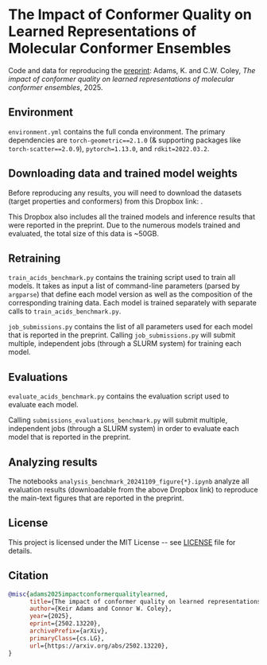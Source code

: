 # The Impact of Conformer Quality on Learned Representations of Molecular Conformer Ensembles
Code and data for reproducing the [preprint](https://arxiv.org/abs/2502.13220): Adams, K. and C.W. Coley, *The impact of conformer quality on learned representations of molecular conformer ensembles*, 2025.

## Environment
`environment.yml` contains the full conda environment. The primary dependencies are `torch-geometric==2.1.0` (& supporting packages like `torch-scatter==2.0.9`), `pytorch=1.13.0`, and `rdkit=2022.03.2`.

## Downloading data and trained model weights
Before reproducing any results, you will need to download the datasets (target properties and conformers) from this Dropbox link: .

This Dropbox also includes all the trained models and inference results that were reported in the preprint. Due to the numerous models trained and evaluated, the total size of this data is ~50GB.

## Retraining

`train_acids_benchmark.py` contains the training script used to train all models. It takes as input a list of command-line parameters (parsed by `argparse`) that define each model version as well as the composition of the corresponding training data. Each model is trained separately with separate calls to `train_acids_benchmark.py`. 

`job_submissions.py` contains the list of all parameters used for each model that is reported in the preprint. Calling `job_submissions.py` will submit multiple, independent jobs (through a SLURM system) for training each model.

## Evaluations
`evaluate_acids_benchmark.py` contains the evaluation script used to evaluate each model. 

Calling `submissions_evaluations_benchmark.py` will submit multiple, independent jobs (through a SLURM system) in order to evaluate each model that is reported in the preprint.


## Analyzing results
The notebooks `analysis_benchmark_20241109_figure{*}.ipynb` analyze all evaluation results (downloadable from the above Dropbox link) to reproduce the main-text figures that are reported in the preprint.


## License

This project is licensed under the MIT License -- see [LICENSE](./LICENSE) file for details.

## Citation
```bibtex
@misc{adams2025impactconformerqualitylearned,
      title={The impact of conformer quality on learned representations of molecular conformer ensembles}, 
      author={Keir Adams and Connor W. Coley},
      year={2025},
      eprint={2502.13220},
      archivePrefix={arXiv},
      primaryClass={cs.LG},
      url={https://arxiv.org/abs/2502.13220}, 
}
```
